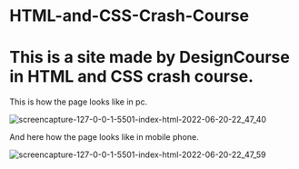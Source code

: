 ﻿# HTML-and-CSS-Crash-Course
 
 # This is a site made by DesignCourse in HTML and CSS crash course.
 
 This is how the page looks like in pc.
 
 ![screencapture-127-0-0-1-5501-index-html-2022-06-20-22_47_40](https://user-images.githubusercontent.com/93403510/174670380-55c25e47-d427-4215-bb3b-730182532935.png)

 And here how the page looks like in mobile phone.
 
 
 
 ![screencapture-127-0-0-1-5501-index-html-2022-06-20-22_47_59](https://user-images.githubusercontent.com/93403510/174670262-e476ae77-5f8d-45a1-b0c4-4fe69abe1bef.png)



